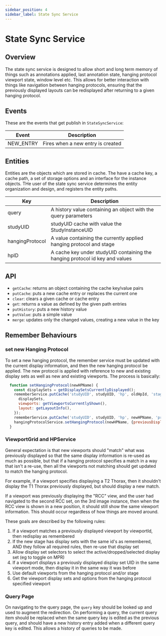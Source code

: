 ```yaml
---
sidebar_position: 4
sidebar_label: State Sync Service
---
```


# State Sync Service

## Overview
The state sync service is designed to allow short and long term memory of things such as
annotations applied, last annotation state, hanging protocol viewport state,
window level etc.  This allows for better interaction with things like navigation
between hanging protocols, ensuring that the previously displayed layouts
can be redisplayed after returning to a given hanging protocol.

## Events

These are the events that get publish in `StateSyncService`:

| Event        | Description                                                          |
| ------------ | -------------------------------------------------------------------- |
| NEW_ENTRY    | Fires when a new entry is created     |

## Entities

Entities are the objects which are stored in cache.  The have a cache key, a
cache path, a set of storage options and an interface for the instance objects.
THe user of the state sync service determines the entity organization and design,
and registers the entity paths.

| Key          | Description                                                          |
| ------------ | -------------------------------------------------------------------- |
| query        | A history value containing an object with the query parameters       |
| studyUID     | studyUID cache with value the StudyInstanceUID                       |
| hangingProtocol | A value containing the currently applied hanging protocol and stage  |
| hpID         | A cache key under studyUID containing the hanging protocol id key and values |

## API

- `getCache`: returns an object containing the cache key/value pairs
- `putCache`: puts a new cache entry or replaces the current one
- `clear`: clears a given cache or cache entry
- `get`: returns a value as defined by the given path entries
- `putHistory`: puts a new history value
- `putValue`: puts a simple value
- `merge`: updates only the changed values, creating a new value in the key

## Remember Behaviours

### set new Hanging Protocol
To set a new hanging protocol, the remember service must be updated with
the current display information, and then the new hanging protocol be applied.
The new protocol is applied with reference to new and existing display sets
as well as new and existing viewports.  The process is basically:

```javascript
  function setHangingProtocol(newHPName) {
    const displaySets = getDisplaySetsCurrentlyDisplayed();
    rememberService.putCache('studyUID', studyUID, 'hp', oldHpId, 'stage', oldStageId, {
      displaySets,
      viewports: getViewportsCurrentlyShown(),
      layout: getLayoutInfo(),
    });
    rememberService.putCache('studyUID', studyUID, 'hp', newHPName, 'previous', [oldHpId, oldStageId]);
    hangingProtocolService.setHangingProtocol(newHPName, {previousDisplaySets: displaySets, previousViewports: viewports});
  }
```

### ViewportGrid and HPService
General expectation is that new viewports should "match" what was previously displayed so that the same display information is re-used as much as possible, but that if a hanging protocol specifies a match
in a way that isn't a re-use, then all the viewports not matching should get updated to match the hanging protocol.

For example, if a viewport specifies displaying a T2 Thorax, then it shouldn't display the T1 Thorax previously displayed, but should display a new match.

If a viewport was previously displaying the "RCC" view, and the user had navigated to the second RCC set, on the 3rd image instance, then when the RCC view is shown in a new position, it should still
show the same viewport information.  This should occur regardless of how things are moved around.

These goals are described by the following rules:

1. If a viewport matches a previously displayed viewport by viewportId, then redisplay as remembered
2. If the new stage has display sets with the same id's as remembered, AND they follow all required rules, then re-use that display set
3. Allow display set selectors to select the active/dropped/selected display set (eg to toggle on MPR)
4. If a viewport displays a previously displayed display set UID in the same viewport mode, then display it in the same way it was before
5. Use default viewports from the hanging protocol and/or stage
6. Get the viewport display sets and options from the hanging protocol specified viewport

### Query Page
On navigating to the query page, the `query` key should be looked up and used to
augment the redirection.  On performing a query, the current query item should
be replaced when the same query key is edited as the previous query, and should
have a new history entry added when a different query key is edited.  This allows
a history of queries to be made.
